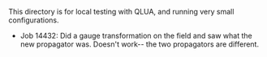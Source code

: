 This directory is for local testing with QLUA, and running very small configurations.
- Job 14432: Did a gauge transformation on the field and saw what the new propagator was. Doesn't work-- the two propagators are different.
